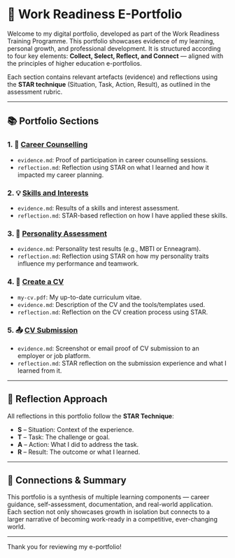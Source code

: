 # 🌟 Work Readiness E-Portfolio

Welcome to my digital portfolio, developed as part of the Work Readiness Training Programme. This portfolio showcases evidence of my learning, personal growth, and professional development. It is structured according to four key elements: **Collect, Select, Reflect, and Connect** — aligned with the principles of higher education e-portfolios.

Each section contains relevant artefacts (evidence) and reflections using the **STAR technique** (Situation, Task, Action, Result), as outlined in the assessment rubric.

---

## 📚 Portfolio Sections

### 1. 🎯 [Career Counselling](./career-counselling/)
- `evidence.md`: Proof of participation in career counselling sessions.
- `reflection.md`: Reflection using STAR on what I learned and how it impacted my career planning.

### 2. 💡 [Skills and Interests](./skills-and-interests/)
- `evidence.md`: Results of a skills and interest assessment.
- `reflection.md`: STAR-based reflection on how I have applied these skills.

### 3. 🧠 [Personality Assessment](./personality-assessment/)
- `evidence.md`: Personality test results (e.g., MBTI or Enneagram).
- `reflection.md`: Reflection using STAR on how my personality traits influence my performance and teamwork.

### 4. 📝 [Create a CV](./cv/)
- `my-cv.pdf`: My up-to-date curriculum vitae.
- `evidence.md`: Description of the CV and the tools/templates used.
- `reflection.md`: Reflection on the CV creation process using STAR.

### 5. 📤 [CV Submission](./cv-submission/)
- `evidence.md`: Screenshot or email proof of CV submission to an employer or job platform.
- `reflection.md`: STAR reflection on the submission experience and what I learned from it.

---

## 💬 Reflection Approach

All reflections in this portfolio follow the **STAR Technique**:
- **S** – Situation: Context of the experience.
- **T** – Task: The challenge or goal.
- **A** – Action: What I did to address the task.
- **R** – Result: The outcome or what I learned.

---

## 🧩 Connections & Summary

This portfolio is a synthesis of multiple learning components — career guidance, self-assessment, documentation, and real-world application. Each section not only showcases growth in isolation but connects to a larger narrative of becoming work-ready in a competitive, ever-changing world.

---

Thank you for reviewing my e-portfolio!

